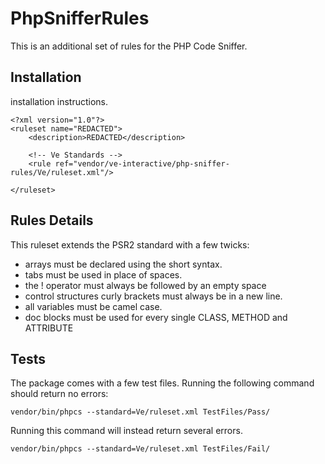 # PhpSnifferRules

This is an additional set of rules for the PHP Code Sniffer.

## Installation

installation instructions.

```
<?xml version="1.0"?>
<ruleset name="REDACTED">
    <description>REDACTED</description>

    <!-- Ve Standards -->
    <rule ref="vendor/ve-interactive/php-sniffer-rules/Ve/ruleset.xml"/>

</ruleset>
```


## Rules Details

This ruleset extends the PSR2 standard with a few twicks: 

- arrays must be declared using the short syntax.
- tabs must be used in place of spaces.
- the ! operator must always be followed by an empty space
- control structures curly brackets must always be in a new line.
- all variables must be camel case.
- doc blocks must be used for every single CLASS, METHOD and ATTRIBUTE

## Tests

The package comes with a few test files.
Running the following command should return no errors:

```
vendor/bin/phpcs --standard=Ve/ruleset.xml TestFiles/Pass/
```

Running this command will instead return several errors.

```
vendor/bin/phpcs --standard=Ve/ruleset.xml TestFiles/Fail/
```
